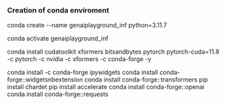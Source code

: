 ### Creation of conda enviroment
conda create --name genaiplayground_inf python=3.11.7

conda activate genaiplayground_inf

conda install cudatoolkit xformers bitsandbytes pytorch pytorch-cuda=11.8 -c pytorch -c nvidia -c xformers -c conda-forge -y

conda install -c conda-forge ipywidgets
conda install conda-forge::widgetsnbextension
conda install conda-forge::transformers
pip install chardet
pip install accelerate
conda install conda-forge::openai
conda install conda-forge::requests
